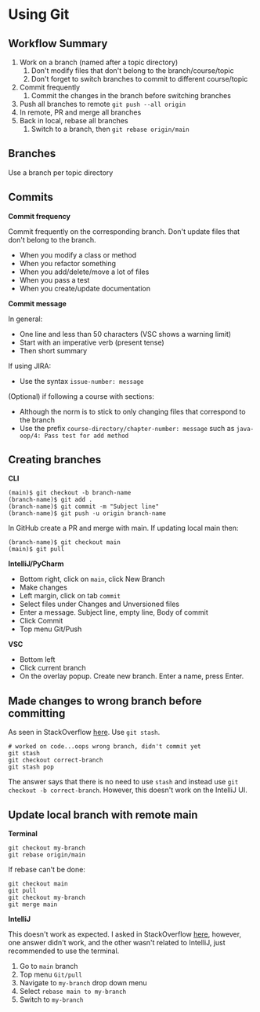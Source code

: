 # Using Git

## Workflow Summary

1. Work on a branch (named after a topic directory)
   1. Don't modify files that don't belong to the branch/course/topic
   2. Don't forget to switch branches to commit to different course/topic
2. Commit frequently
   1. Commit the changes in the branch before switching branches
3. Push all branches to remote `git push --all origin`
4. In remote, PR and merge all branches
5. Back in local, rebase all branches
   1. Switch to a branch, then `git rebase origin/main`

## Branches

Use a branch per topic directory

## Commits

**Commit frequency**

Commit frequently on the corresponding branch. Don't update files that don't belong to the branch.

* When you modify a class or method
* When you refactor something
* When you add/delete/move a lot of files
* When you pass a test
* When you create/update documentation

**Commit message**

In general:

* One line and less than 50 characters (VSC shows a warning limit)
* Start with an imperative verb (present tense)
* Then short summary

If using JIRA:

* Use the syntax `issue-number: message`

(Optional) if following a course with sections:

* Although the norm is to stick to only changing files that correspond to the branch
* Use the prefix `course-directory/chapter-number: message` such as `java-oop/4: Pass test for add method`

## Creating branches

**CLI**

    (main)$ git checkout -b branch-name 
    (branch-name)$ git add .
    (branch-name)$ git commit -m "Subject line"
    (branch-name)$ git push -u origin branch-name

In GitHub create a PR and merge with main. If updating local main then:

    (branch-name)$ git checkout main
    (main)$ git pull

**IntelliJ/PyCharm**

* Bottom right, click on `main`, click New Branch
* Make changes
* Left margin, click on tab `commit`
* Select files under Changes and Unversioned files
* Enter a message. Subject line, empty line, Body of commit
* Click Commit
* Top menu Git/Push

**VSC**

* Bottom left
* Click current branch
* On the overlay popup. Create new branch. Enter a name, press Enter.

## Made changes to wrong branch before committing

As seen in StackOverflow [here](https://stackoverflow.com/questions/7217894/moving-changed-files-to-another-branch-for-check-in). Use `git stash`.

	# worked on code...oops wrong branch, didn't commit yet
	git stash
	git checkout correct-branch
	git stash pop

The answer says that there is no need to use `stash` and instead use `git checkout -b correct-branch`. However, this doesn't work on the IntelliJ UI.

## Update local branch with remote main

**Terminal**

	git checkout my-branch
	git rebase origin/main

If rebase can't be done:

	git checkout main
	git pull
	git checkout my-branch
	git merge main

**IntelliJ**

This doesn't work as expected. I asked in StackOverflow [here](https://stackoverflow.com/questions/75355160/how-to-update-local-branch-with-remote-main-in-intellij), however, one answer didn't work, and the other wasn't related to IntelliJ, just recommended to use the terminal.

1. Go to `main` branch
2. Top menu `Git/pull`
3. Navigate to `my-branch` drop down menu
4. Select `rebase main to my-branch`
5. Switch to `my-branch`